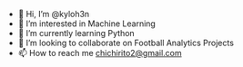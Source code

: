 - 👋 Hi, I’m @kyloh3n
- 👀 I’m interested in Machine Learning
- 🌱 I’m currently learning Python
- 💞️ I’m looking to collaborate on Football Analytics Projects
- 📫 How to reach me chichirito2@gmail.com

<!---
kyloh3n/kyloh3n is a ✨ special ✨ repository because its `README.md` (this file) appears on your GitHub profile.
You can click the Preview link to take a look at your changes.
--->
